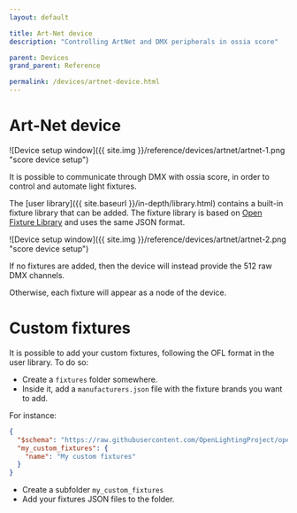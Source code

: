 ```yaml
---
layout: default

title: Art-Net device
description: "Controlling ArtNet and DMX peripherals in ossia score"

parent: Devices
grand_parent: Reference

permalink: /devices/artnet-device.html
---
```


# Art-Net device

![Device setup window]({{ site.img }}/reference/devices/artnet/artnet-1.png "score device setup")

It is possible to communicate through DMX with ossia score, in order to control and automate light fixtures.

The [user library]({{ site.baseurl }}/in-depth/library.html) contains a built-in fixture library that can be added.
The fixture library is based on [Open Fixture Library](https://open-fixture-library.org) and uses the same JSON format.

![Device setup window]({{ site.img }}/reference/devices/artnet/artnet-2.png "score device setup")


If no fixtures are added, then the device will instead provide the 512 raw DMX channels.

Otherwise, each fixture will appear as a node of the device.

# Custom fixtures

It is possible to add your custom fixtures, following the OFL format in the user library. To do so:

- Create a `fixtures` folder somewhere.
- Inside it, add a `manufacturers.json` file with the fixture brands you want to add.

For instance:

```json
{
  "$schema": "https://raw.githubusercontent.com/OpenLightingProject/open-fixture-library/master/schemas/manufacturers.json",
  "my_custom_fixtures": {
    "name": "My custom fixtures"
  }
}
```

- Create a subfolder `my_custom_fixtures`
- Add your fixtures JSON files to the folder.


